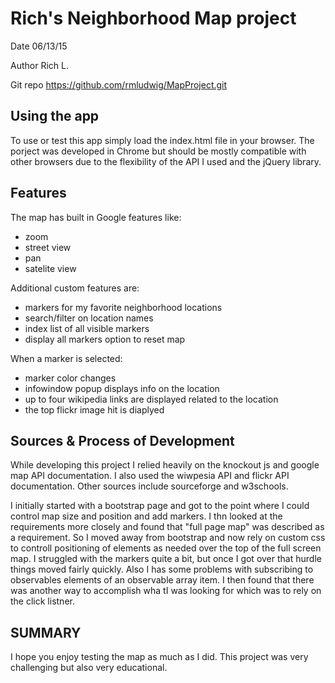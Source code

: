Rich's Neighborhood Map project
===============================

Date 06/13/15

Author Rich L.

Git repo https://github.com/rmludwig/MapProject.git


Using the app
-------------

To use or test this app simply load the index.html file in your browser. The porject was developed in Chrome but should be mostly compatible with other browsers due to the flexibility of the API I used and the jQuery library.

Features
--------

The map has built in Google features like:
+ zoom
+ street view
+ pan
+ satelite view

Additional custom features are:
+ markers for my favorite neighborhood locations
+ search/filter on location names
+ index list of all visible markers
+ display all markers option to reset map

When a marker is selected:
+ marker color changes
+ infowindow popup displays info on the location
+ up to four wikipedia links are displayed related to the location
+ the top flickr image hit is diaplyed


Sources & Process of Development
--------------------------------
While developing this project I relied heavily on the knockout js and google map API documentation. I also used the wiwpesia API and flickr API documentation. Other sources include sourceforge and w3schools.

I initially started with a bootstrap page and got to the point where I could control map size and position and add markers. I thn looked at the requirements more closely and found that "full page map" was described as a requirement. So I moved away from bootstrap and now rely on custom css to controll positioning of elements as needed over the top of the full screen map. I struggled with the markers quite a bit, but once I got over that hurdle things moved fairly quickly. Also I has some problems with subscribing to observables elements of an observable array item. I then found that there was another way to accomplish wha tI was looking for which was to rely on the click listner. 


SUMMARY
-------

I hope you enjoy testing the map as much as I did. This project was very challenging but also very educational. 